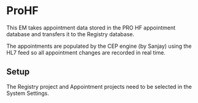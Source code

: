 # ProHF
This EM takes appointment data stored in the PRO HF appointment database and transfers
it to the Registry database.

The appointments are populated by the CEP engine (by Sanjay) using the HL7 feed so all appointment
changes are recorded in real time.

## Setup
The Registry project and Appointment projects need to be selected in the System Settings.
